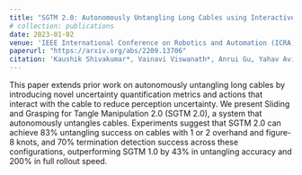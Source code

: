 ```yaml
---
title: "SGTM 2.0: Autonomously Untangling Long Cables using Interactive Perception"
# collection: publications
date: 2023-01-02
venue: 'IEEE International Conference on Robotics and Automation (ICRA)'
paperurl: "https://arxiv.org/abs/2209.13706"
citation: 'Kaushik Shivakumar*, Vainavi Viswanath*, Anrui Gu, Yahav Avigal, Justin Kerr, Jeffrey Ichnowski, Richard Cheng, Thomas Kollar, Ken Goldberg. (* equal contribution)'
---
```

This paper extends prior work on autonomously untangling long cables by introducing novel uncertainty quantification metrics and actions that interact with the cable to reduce perception uncertainty. We present Sliding and Grasping for Tangle Manipulation 2.0 (SGTM 2.0), a system that autonomously untangles cables. Experiments suggest that SGTM 2.0 can achieve 83% untangling success on cables with 1 or 2 overhand and figure-8 knots, and 70% termination detection success across these configurations, outperforming SGTM 1.0 by 43% in untangling accuracy and 200% in full rollout speed.